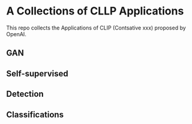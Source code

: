 # A Collections of CLLP Applications
This repo collects the Applications of CLIP (Contsative xxx) proposed by OpenAI. 


## GAN

## Self-supervised

## Detection

## Classifications
